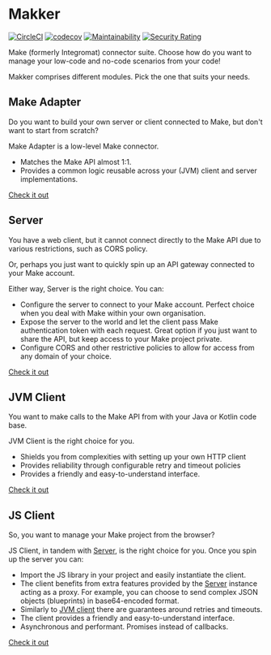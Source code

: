# Makker

[![CircleCI](https://dl.circleci.com/status-badge/img/gh/zezutom/makker/tree/main.svg?style=svg)](https://dl.circleci.com/status-badge/redirect/gh/zezutom/makker/tree/main)
[![codecov](https://codecov.io/gh/zezutom/makker/branch/main/graph/badge.svg?token=8GT2U3IDWQ)](https://codecov.io/gh/zezutom/makker)
[![Maintainability](https://api.codeclimate.com/v1/badges/84fc24d6257a9c9a45f6/maintainability)](https://codeclimate.com/github/zezutom/makker/maintainability)
[![Security Rating](https://sonarcloud.io/api/project_badges/measure?project=zezutom_makker&metric=security_rating)](https://sonarcloud.io/summary/new_code?id=zezutom_makker)

Make (formerly Integromat) connector suite. Choose how do you want to manage your low-code and no-code scenarios from your code!

Makker comprises different modules. Pick the one that suits your needs.

## Make Adapter
Do you want to build your own server or client connected to Make, but don't want to start from scratch?

Make Adapter is a low-level Make connector.
* Matches the Make API almost 1:1.
* Provides a common logic reusable across your (JVM) client and server implementations.

[Check it out](./common)

## Server
You have a web client, but it cannot connect directly to the Make API
due to various restrictions, such as CORS policy.

Or, perhaps you just want to quickly spin up an API gateway connected
to your Make account.

Either way, Server is the right choice. You can:
* Configure the server to connect to your Make account. Perfect choice when you deal with Make within your own organisation.
* Expose the server to the world and let the client pass Make authentication token with each request. Great option if you just want to share the API, but keep access to your Make project private.
* Configure CORS and other restrictive policies to allow for access from any domain of your choice.

[Check it out](./server)

## JVM Client

You want to make calls to the Make API from with your Java or Kotlin code base.

JVM Client is the right choice for you.
* Shields you from complexities with setting up your own HTTP client
* Provides reliability through configurable retry and timeout policies
* Provides a friendly and easy-to-understand interface.

[Check it out](./jvm-client)

## JS Client

So, you want to manage your Make project from the browser?

JS Client, in tandem with [Server](#server), is the right choice for you.
Once you spin up the server you can:

* Import the JS library in your project and easily instantiate the client.
* The client benefits from extra features provided by the [Server](#server) instance acting as a proxy. For example, you can choose to send complex JSON objects (blueprints) in base64-encoded format.
* Similarly to [JVM client](#jvm-client) there are guarantees around retries and timeouts.
* The client provides a friendly and easy-to-understand interface.
* Asynchronous and performant. Promises instead of callbacks.

[Check it out](./js-client)



